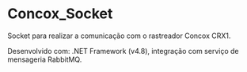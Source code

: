 # Concox_Socket
Socket para realizar a comunicação com o rastreador Concox CRX1.

Desenvolvido com: .NET Framework (v4.8), integração com serviço de mensageria RabbitMQ.

